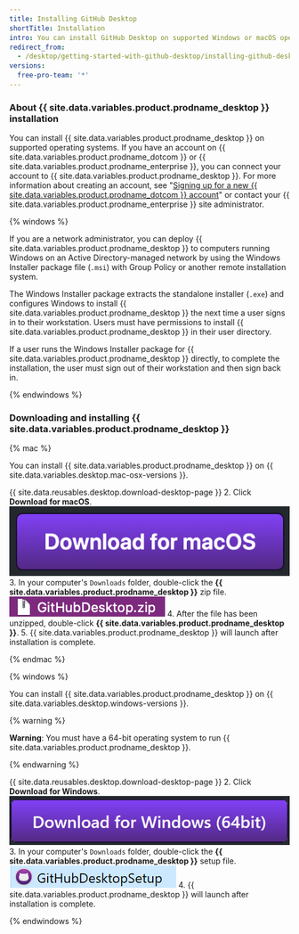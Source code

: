 ```yaml
---
title: Installing GitHub Desktop
shortTitle: Installation
intro: You can install GitHub Desktop on supported Windows or macOS operating systems.
redirect_from:
  - /desktop/getting-started-with-github-desktop/installing-github-desktop
versions:
  free-pro-team: '*'
---
```


### About {{ site.data.variables.product.prodname_desktop }} installation

You can install {{ site.data.variables.product.prodname_desktop }} on supported operating systems. If you have an account on {{ site.data.variables.product.prodname_dotcom }} or {{ site.data.variables.product.prodname_enterprise }}, you can connect your account to {{ site.data.variables.product.prodname_desktop }}. For more information about creating an account, see "[Signing up for a new {{ site.data.variables.product.prodname_dotcom }} account](/articles/signing-up-for-a-new-github-account/)" or contact your {{ site.data.variables.product.prodname_enterprise }} site administrator.

{% windows %}

If you are a network administrator, you can deploy {{ site.data.variables.product.prodname_desktop }} to computers running Windows on an Active Directory-managed network by using the Windows Installer package file (`.msi`) with Group Policy or another remote installation system.

The Windows Installer package extracts the standalone installer (`.exe`) and configures Windows to install {{ site.data.variables.product.prodname_desktop }} the next time a user signs in to their workstation. Users must have permissions to install {{ site.data.variables.product.prodname_desktop }} in their user directory.

If a user runs the Windows Installer package for {{ site.data.variables.product.prodname_desktop }} directly, to complete the installation, the user must sign out of their workstation and then sign back in.

{% endwindows %}

### Downloading and installing {{ site.data.variables.product.prodname_desktop }}

{% mac %}

You can install {{ site.data.variables.product.prodname_desktop }} on {{ site.data.variables.desktop.mac-osx-versions }}.

{{ site.data.reusables.desktop.download-desktop-page }}
2. Click **Download for macOS**.
  ![The Download for macOS button](/assets/images/help/desktop/download-for-mac.png)
3. In your computer's `Downloads` folder, double-click the **{{ site.data.variables.product.prodname_desktop }}** zip file.
  ![The GitHubDesktop.zip file](/assets/images/help/desktop/mac-zipfile.png)
4. After the file has been unzipped, double-click **{{ site.data.variables.product.prodname_desktop }}**.
5. {{ site.data.variables.product.prodname_desktop }} will launch after installation is complete.

{% endmac %}

{% windows %}

You can install {{ site.data.variables.product.prodname_desktop }} on {{ site.data.variables.desktop.windows-versions }}.

{% warning %}

**Warning**: You must have a 64-bit operating system to run {{ site.data.variables.product.prodname_desktop }}.

{% endwarning %}

{{ site.data.reusables.desktop.download-desktop-page }}
2. Click **Download for Windows**.
  ![The Download for Windows button](/assets/images/help/desktop/download-for-windows.png)
3. In your computer's `Downloads` folder, double-click the **{{ site.data.variables.product.prodname_desktop }}** setup file.
  ![The GitHubDesktopSetup file](/assets/images/help/desktop/windows-githubdesktopsetup.png)
4. {{ site.data.variables.product.prodname_desktop }} will launch after installation is complete.

{% endwindows %}

